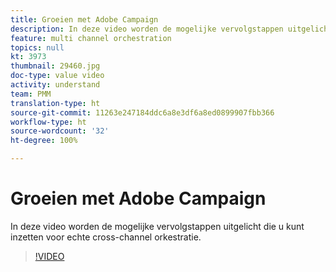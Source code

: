 ```yaml
---
title: Groeien met Adobe Campaign
description: In deze video worden de mogelijke vervolgstappen uitgelicht die u kunt inzetten voor echte cross-channel orkestratie.
feature: multi channel orchestration
topics: null
kt: 3973
thumbnail: 29460.jpg
doc-type: value video
activity: understand
team: PMM
translation-type: ht
source-git-commit: 11263e247184ddc6a8e3df6a8ed0899907fbb366
workflow-type: ht
source-wordcount: '32'
ht-degree: 100%

---
```



# Groeien met Adobe Campaign

In deze video worden de mogelijke vervolgstappen uitgelicht die u kunt inzetten voor echte cross-channel orkestratie.

>[!VIDEO](https://video.tv.adobe.com/v/29460?quality=12&captions=dut)
